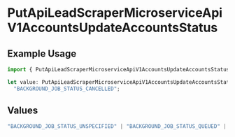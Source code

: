 # PutApiLeadScraperMicroserviceApiV1AccountsUpdateAccountsStatus

## Example Usage

```typescript
import { PutApiLeadScraperMicroserviceApiV1AccountsUpdateAccountsStatus } from "oppulence-backend-sdk/models/operations";

let value: PutApiLeadScraperMicroserviceApiV1AccountsUpdateAccountsStatus =
  "BACKGROUND_JOB_STATUS_CANCELLED";
```

## Values

```typescript
"BACKGROUND_JOB_STATUS_UNSPECIFIED" | "BACKGROUND_JOB_STATUS_QUEUED" | "BACKGROUND_JOB_STATUS_IN_PROGRESS" | "BACKGROUND_JOB_STATUS_COMPLETED" | "BACKGROUND_JOB_STATUS_FAILED" | "BACKGROUND_JOB_STATUS_CANCELLED" | "BACKGROUND_JOB_STATUS_TIMED_OUT"
```